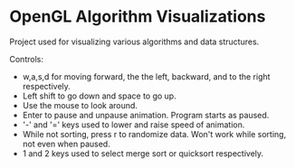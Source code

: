 # OpenGL Algorithm Visualizations
Project used for visualizing various algorithms and data structures.

Controls:
- w,a,s,d for moving forward, the the left, backward, and to the right respectively.
- Left shift to go down and space to go up.
- Use the mouse to look around.
- Enter to pause and unpause animation. Program starts as paused.
- '-' and '=' keys used to lower and raise speed of animation.
- While not sorting, press r to randomize data. Won't work while sorting, not even when paused.
- 1 and 2 keys used to select merge sort or quicksort respectively. 
